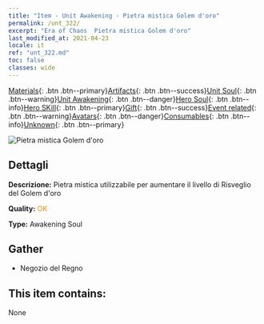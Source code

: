 ```yaml
---
title: "Item - Unit Awakening - Pietra mistica Golem d'oro"
permalink: /unt_322/
excerpt: "Era of Chaos  Pietra mistica Golem d'oro"
last_modified_at: 2021-04-23
locale: it
ref: "unt_322.md"
toc: false
classes: wide
---
```

 [Materials](/ItemsIT/){: .btn .btn--primary}[Artifacts](/ItemsIT/Artifacts/){: .btn .btn--success}[Unit Soul](/ItemsIT/UnitSoul/){: .btn .btn--warning}[Unit Awakening](/ItemsIT/UnitAwakening/){: .btn .btn--danger}[Hero Soul](/ItemsIT/HeroSoul/){: .btn .btn--info}[Hero SKill](/ItemsIT/HeroSkill/){: .btn .btn--primary}[Gift](/ItemsIT/Gift/){: .btn .btn--success}[Event related](/ItemsIT/Events/){: .btn .btn--warning}[Avatars](/ItemsIT/Avatars/){: .btn .btn--danger}[Consumables](/ItemsIT/Consumables/){: .btn .btn--info}[Unknown](/ItemsIT/Unknown/){: .btn .btn--primary}

 ![Pietra mistica Golem d'oro](/images/u/tia_tieren.jpg)

## Dettagli
 **Descrizione:** Pietra mistica utilizzabile per aumentare il livello di Risveglio del Golem d'oro

 **Quality:** <span style="color: #FF8C00">OK</span>

 **Type:** Awakening Soul

## Gather

*    Negozio del Regno 

## This item contains:

  None

